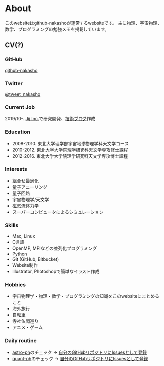 # About

このwebsiteはgithub-nakashoが運営するwebsiteです。
主に物理、宇宙物理、数学、プログラミングの勉強メモを掲載しています。

## CV(?)

### GitHub

[github-nakasho](https://github.com/github-nakasho)

### Twitter

[@tweet_nakasho](https://twitter.com/tweet_nakasho)

### Current Job

2019/10-. [Jij Inc.](https://j-ij.com/ja/)で研究開発、[技術ブログ](https://jijtech.hatenablog.com/)作成

### Education

* 2008-2010. 東北大学理学部宇宙地球物理学科天文学コース
* 2010-2012. 東北大学大学院理学研究科天文学専攻修士課程
* 2012-2016. 東北大学大学院理学研究科天文学専攻博士課程  

### Interests

* 組合せ最適化
* 量子アニーリング
* 量子回路
* 宇宙物理学/天文学
* 磁気流体力学
* スーパーコンピュータによるシミュレーション  

### Skills

* Mac, Linux
* C言語
* OpenMP, MPIなどの並列化プログラミング
* Python
* Git (GitHub, Bitbucket)
* Website制作
* Illustrator, Photoshopで簡単なイラスト作成

### Hobbies  

* 宇宙物理学・物理・数学・プログラミングの知識をこのwebsiteにまとめること
* 海外旅行
* 自転車
* 寺社仏閣巡り  
* アニメ・ゲーム

### Daily routine

* [astro-ph](https://arxiv.org/list/astro-ph/new)のチェック -> [自分のGitHubリポジトリにIssuesとして登録](https://github.com/github-nakasho/astroph/issues)
* [quant-ph](https://arxiv.org/list/quant-ph/new)のチェック -> [自分のGitHubリポジトリにIssuesとして登録](https://github.com/github-nakasho/quantph/issues)